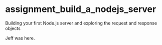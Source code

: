 # assignment_build_a_nodejs_server
Building your first Node.js server and exploring the request and response objects

Jeff was here.